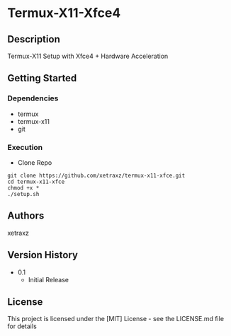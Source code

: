 # Termux-X11-Xfce4


## Description

Termux-X11 Setup with Xfce4 + Hardware Acceleration

## Getting Started

### Dependencies

* termux
* termux-x11
* git

### Execution

* Clone Repo
```
git clone https://github.com/xetraxz/termux-x11-xfce.git
cd termux-x11-xfce
chmod +x *
./setup.sh
```


## Authors
xetraxz

## Version History

* 0.1
    * Initial Release

## License

This project is licensed under the [MIT] License - see the LICENSE.md file for details
